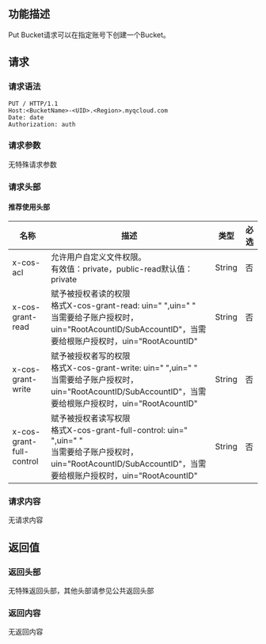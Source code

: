 ## 功能描述

Put Bucket请求可以在指定账号下创建一个Bucket。

## 请求

### 请求语法

```Http
PUT / HTTP/1.1
Host:<BucketName>-<UID>.<Region>.myqcloud.com
Date: date
Authorization: auth
```

### 请求参数

无特殊请求参数

### 请求头部

#### 推荐使用头部

| 名称                       | 描述                                       | 类型     | 必选   |
| ------------------------ | ---------------------------------------- | ------ | ---- |
| x-cos-acl                | 允许用户自定义文件权限。<br />有效值：private，public-read默认值：private | String | 否    |
| x-cos-grant-read         | 赋予被授权者读的权限<br />格式X-cos-grant-read: uin=" ",uin=" "<Br/> 当需要给子账户授权时，uin="RootAcountID/SubAccountID"，当需要给根账户授权时，uin="RootAcountID" | String | 否    |
| x-cos-grant-write        | 赋予被授权者写的权限<br />格式X-cos-grant-write: uin=" ",uin=" "<Br/> 当需要给子账户授权时，uin="RootAcountID/SubAccountID"，当需要给根账户授权时，uin="RootAcountID" | String | 否    |
| x-cos-grant-full-control | 赋予被授权者读写权限<br />格式X-cos-grant-full-control: uin=" ",uin=" "<Br/> 当需要给子账户授权时，uin="RootAcountID/SubAccountID"，当需要给根账户授权时，uin="RootAcountID" | String | 否    |

### 请求内容

无请求内容

## 返回值

### 返回头部

无特殊返回头部，其他头部请参见公共返回头部

### 返回内容

无返回内容
